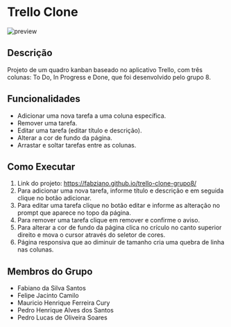 # Trello Clone

![preview](https://github.com/fabziano/trello-clone-grupo8/assets/120424528/aa4f8b6b-8110-439a-a482-f1759eb9571f)

## Descrição 

Projeto de um quadro kanban baseado no aplicativo Trello, com três colunas: To Do, In Progress e Done, que foi desenvolvido pelo grupo 8.

## Funcionalidades

- Adicionar uma nova tarefa a uma coluna específica.
- Remover uma tarefa.
- Editar uma tarefa (editar título e descrição).
- Alterar a cor de fundo da página.
- Arrastar e soltar tarefas entre as colunas.

## Como Executar

1. Link do projeto: https://fabziano.github.io/trello-clone-grupo8/
2. Para adicionar uma nova tarefa, informe título e descrição e em seguida clique no botão adicionar.
3. Para editar uma tarefa clique no botão editar e informe as alteração no prompt que aparece no topo da página.
4. Para remover uma tarefa clique em remover e confirme o aviso. 
5. Para alterar a cor de fundo da página clica no crículo no canto superior direito e mova o cursor através do seletor de cores.
6. Página responsiva que ao diminuir de tamanho cria uma quebra de linha nas colunas. 

## Membros do Grupo

- Fabiano da Silva Santos
- Felipe Jacinto Camilo
- Mauricio Henrique Ferreira Cury
- Pedro Henrique Alves dos Santos
- Pedro Lucas de Oliveira Soares

